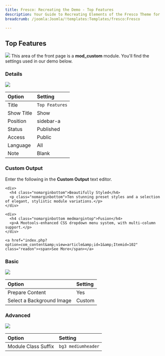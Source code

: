 ```yaml
---
title: Fresco: Recreating the Demo - Top Features
description: Your Guide to Recreating Elements of the Fresco Theme for Joomla
breadcrumb: /joomla:Joomla/!templates:Templates/fresco:Fresco

---
```


Top Features
-----
![][demo]
This area of the front page is a **mod_custom** module. You'll find the settings used in our demo below.

### Details
![][demo2]

| Option     | Setting        |  
| :--------- | :------------- |  
| Title      | `Top Features` |  
| Show Title | Show           |  
| Position   | sidebar-a      |  
| Status     | Published      |  
| Access     | Public         |  
| Language   | All            |  
| Note       | Blank          |  

### Custom Output
Enter the following in the **Custom Output** text editor.

~~~
<div>
  <h4 class="nomarginbottom">Beautifully Styled</h4>
  <p class="nomarginbottom">Ten stunning preset styles and a selection of elegant, stylistic module variations.</p>
</div>

<div>
  <h4 class="nomarginbottom medmargintop">Fusion</h4>
  <p>A Mootools-enhanced CSS dropdown menu system, with multi-column support.</p>
</div>

<a href="index.php?option=com_content&amp;view=article&amp;id=1&amp;Itemid=102" class="readon"><span>See More</span></a>
~~~

### Basic
![][demo3]

| Option                    | Setting |  
| :------------------------ | :------ |  
| Prepare Content           | Yes     |  
| Select a Background Image | Custom  |

### Advanced
![][demo4]

| Option              | Setting            |  
| :------------------ | :----------------- |  
| Module Class Suffix | `bg3 mediumheader` |  

[demo]: assets/demo_6.jpeg
[demo2]: assets/features_1.jpeg
[demo3]: assets/features_2.jpeg
[demo4]: assets/features_3.jpeg